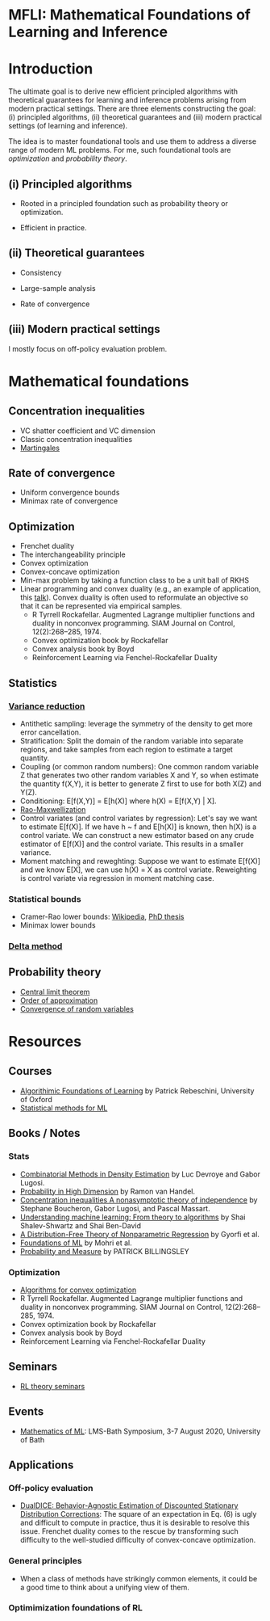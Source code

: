 # MFLI: Mathematical Foundations of Learning and Inference

# Introduction  

The ultimate goal is to derive new efficient principled algorithms with theoretical guarantees for learning and inference problems arising from modern practical settings. There are three elements constructing the goal: (i) principled algorithms, (ii) theoretical guarantees and (iii) modern practical settings (of learning and inference). 

The idea is to master foundational tools and use them to address a diverse range of modern ML problems. For me, such foundational tools are *optimization* and *probability theory*. 

## (i) Principled algorithms 

* Rooted in a principled foundation such as probability theory or optimization. 

* Efficient in practice.  

## (ii) Theoretical guarantees 

* Consistency 

* Large-sample analysis  

* Rate of convergence  

## (iii) Modern practical settings 

I mostly focus on off-policy evaluation problem. 


# Mathematical foundations  

## Concentration inequalities   
* VC shatter coefficient and VC dimension  
* Classic concentration inequalities 
* [Martingales](http://www.math.ucsd.edu/~fan/wp/concen.pdf)


## Rate of convergence   
* Uniform convergence bounds  
* Minimax rate of convergence 

## Optimization   
* Frenchet duality
* The interchangeability principle 
* Convex optimization  
* Convex-concave optimization  
* Min-max problem by taking a function class to be a unit ball of RKHS 
* Linear programming and convex duality  (e.g., an example of application, this [talk](http://cs.bme.hu/~gergo/files/NPB20_s.pdf)). Convex duality is often used to reformulate an objective so that it can be represented via empirical samples. 
  * R Tyrrell Rockafellar. Augmented Lagrange multiplier functions and duality in nonconvex programming. SIAM Journal on Control, 12(2):268–285, 1974.
  * Convex optimization book by Rockafellar
  * Convex analysis book by Boyd 
  * Reinforcement Learning via Fenchel-Rockafellar Duality

## Statistics   

### [Variance reduction](http://statweb.stanford.edu/~owen/mc/)  
* Antithetic sampling: leverage the symmetry of the density to get more error cancellation.  
* Stratification: Split the domain of the random variable into separate regions, and take samples from each region to estimate a target quantity.  
* Coupling (or common random numbers): One common random variable Z that generates two other random variables X and Y, so when estimate the quantity f(X,Y), it is better to generate Z first to use for both X(Z) and Y(Z).   
* Conditioning: E[f(X,Y)] = E[h(X)] where h(X) = E[f(X,Y) | X]. 
* [Rao-Maxwellization](https://en.wikipedia.org/wiki/Rao%E2%80%93Blackwell_theorem)  
* Control variates (and control variates by regression): Let's say we want to estimate E[f(X)]. If we have h ~ f and E[h(X)] is known, then h(X) is a control variate. We can construct a new estimator based on any crude estimator of E[f(X)] and the control variate. This results in a smaller variance.  
* Moment matching and reweghting: Suppose we want to estimate E[f(X)] and we know E[X], we can use h(X) = X as control variate.  Reweighting is control variate via regression in moment matching case. 

### Statistical bounds  
* Cramer-Rao lower bounds: [Wikipedia](https://en.wikipedia.org/wiki/Cram%C3%A9r%E2%80%93Rao_bound), [PhD thesis](https://drum.lib.umd.edu/bitstream/handle/1903/10290/Moore_umd_0117E_11120.pdf?sequence=1&isAllowed=y)
* Minimax lower bounds 

### [Delta method](https://en.wikipedia.org/wiki/Delta_method)

## Probability theory  
* [Central limit theorem](https://en.wikipedia.org/wiki/Central_limit_theorem)  
* [Order of approximation](https://en.wikipedia.org/wiki/Big_O_in_probability_notation)  
* [Convergence of random variables](https://en.wikipedia.org/wiki/Convergence_of_random_variables)  

# Resources 

## Courses  

* [Algorithimic Foundations of Learning](http://www.stats.ox.ac.uk/~rebeschi/teaching/AFoL/19/index.html) by Patrick Rebeschini, University of Oxford   
* [Statistical methods for ML](http://www.stat.cmu.edu/~larry/=sml/)



## Books / Notes

### Stats 

* [Combinatorial Methods in Density Estimation](https://link.springer.com/book/10.1007/978-1-4613-0125-7) by Luc Devroye and Gabor Lugosi.   
* [Probability in High Dimension](https://web.math.princeton.edu/~rvan/APC550.pdf) by Ramon van Handel.
* [Concentration inequalities A nonasymptotic theory of independence](https://www.oxfordscholarship.com/view/10.1093/acprof:oso/9780199535255.001.0001/acprof-9780199535255) by Stephane Boucheron, Gabor Lugosi, and Pascal Massart. 
* [Understanding machine learning: From theory to algorithms](https://www.cs.huji.ac.il/~shais/UnderstandingMachineLearning/understanding-machine-learning-theory-algorithms.pdf) by Shai Shalev-Shwartz and Shai Ben-David   
* [A Distribution-Free Theory of Nonparametric Regression](http://www-leland.stanford.edu/class/ee378a/books/book1.pdf) by Gyorfi et al.  
* [Foundations of ML](https://pdfs.semanticscholar.org/e923/9469aba4bccf3e36d1c27894721e8dbefc44.pdf) by Mohri et al. 
* [Probability and Measure](https://www.colorado.edu/amath/sites/default/files/attached-files/billingsley.pdf) by PATRICK BILLINGSLEY

### Optimization  
* [Algorithms for convex optimization](https://convex-optimization.github.io/ACO-v1.pdf)   
 * R Tyrrell Rockafellar. Augmented Lagrange multiplier functions and duality in nonconvex programming. SIAM Journal on Control, 12(2):268–285, 1974.
 * Convex optimization book by Rockafellar
 * Convex analysis book by Boyd 
 * Reinforcement Learning via Fenchel-Rockafellar Duality

## Seminars  
* [RL theory seminars](https://sites.google.com/view/rltheoryseminars/home)  

## Events 
* [Mathematics of ML](https://mathml2020.github.io/): LMS-Bath Symposium, 3-7 August 2020, University of Bath 

## Applications 

### Off-policy evaluation   
* [DualDICE: Behavior-Agnostic Estimation of Discounted Stationary Distribution Corrections](https://arxiv.org/abs/1906.04733): The square of an expectation in Eq. (6) is ugly and difficult to compute in practice, thus it is desirable to resolve this issue. Frenchet duality comes to the rescue by transforming such difficulty to the well-studied difficulty of convex-concave optimization. 

### General principles  
* When a class of methods have strikingly common elements, it could be a good time to think about a unifying view of them. 

### Optimimization foundations of RL 
